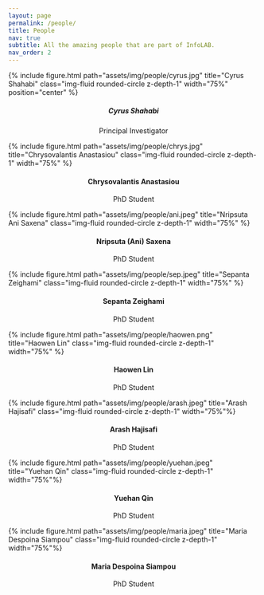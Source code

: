 ```yaml
---
layout: page
permalink: /people/
title: People
nav: true
subtitle: All the amazing people that are part of InfoLAB.
nav_order: 2
---
```


<div class="row">
    <div class="col-sm mt-3 mt-md-0">
    </div>
    <div class="col-sm mt-3 mt-md-0">
        {% include figure.html path="assets/img/people/cyrus.jpg" title="Cyrus Shahabi" class="img-fluid rounded-circle z-depth-1"  width="75%" position="center" %}
        <h5 style="text-align:center">Cyrus Shahabi</h5>
        <p style="text-align:center;">Principal Investigator</p>
    </div>
    <div class="col-sm mt-3 mt-md-0">
    </div>
</div>

<div class="row">
    <div class="col-sm mt-3 mt-md-0">
        {% include figure.html path="assets/img/people/chrys.jpg" title="Chrysovalantis Anastasiou" class="img-fluid rounded-circle z-depth-1" width="75%" %}
        <h4 style="text-align:center;">Chrysovalantis Anastasiou</h4>
        <p style="text-align:center;">PhD Student</p>
    </div>
    <div class="col-sm mt-3 mt-md-0">
        {% include figure.html path="assets/img/people/ani.jpeg" title="Nripsuta Ani Saxena" class="img-fluid rounded-circle z-depth-1" width="75%" %}
        <h4 style="text-align:center;">Nripsuta (Ani) Saxena</h4>
        <p style="text-align:center;">PhD Student</p>
    </div>
    <div class="col-sm mt-3 mt-md-0">
        {% include figure.html path="assets/img/people/sep.jpeg" title="Sepanta Zeighami" class="img-fluid rounded-circle z-depth-1" width="75%" %}
        <h4 style="text-align:center;">Sepanta Zeighami</h4>
        <p style="text-align:center;">PhD Student</p>
    </div>
</div>

<div class="row">
    <div class="col-sm mt-3 mt-md-0">
        {% include figure.html path="assets/img/people/haowen.png" title="Haowen Lin" class="img-fluid rounded-circle z-depth-1" width="75%" %}
        <h4 style="text-align:center;">Haowen Lin</h4>
        <p style="text-align:center;">PhD Student</p>
    </div>
    <div class="col-sm mt-3 mt-md-0">
        {% include figure.html path="assets/img/people/arash.jpeg" title="Arash Hajisafi" class="img-fluid rounded-circle z-depth-1" width="75%"%}
        <h4 style="text-align:center;">Arash Hajisafi</h4>
        <p style="text-align:center;">PhD Student</p>
    </div>
    <div class="col-sm mt-3 mt-md-0">
        {% include figure.html path="assets/img/people/yuehan.jpeg" title="Yuehan Qin" class="img-fluid rounded-circle z-depth-1" width="75%"%}
        <h4 style="text-align:center;">Yuehan Qin</h4>
        <p style="text-align:center;">PhD Student</p>
    </div>
</div>

<div class="row">
    <div class="col-sm mt-3 mt-md-0">
        {% include figure.html path="assets/img/people/maria.jpeg" title="Maria Despoina Siampou" class="img-fluid rounded-circle z-depth-1" width="75%"%}
        <div class="d-flex flex-column align-items-center justify-content-center" style="height: 100px;">
            <h4 style="text-align:center;">Maria Despoina Siampou</h4>
            <p style="text-align:center;">PhD Student</p>
        </div>
    </div>
    <div class="col-sm mt-3 mt-md-0">
    </div>
    <div class="col-sm mt-3 mt-md-0">
    </div>
</div>
